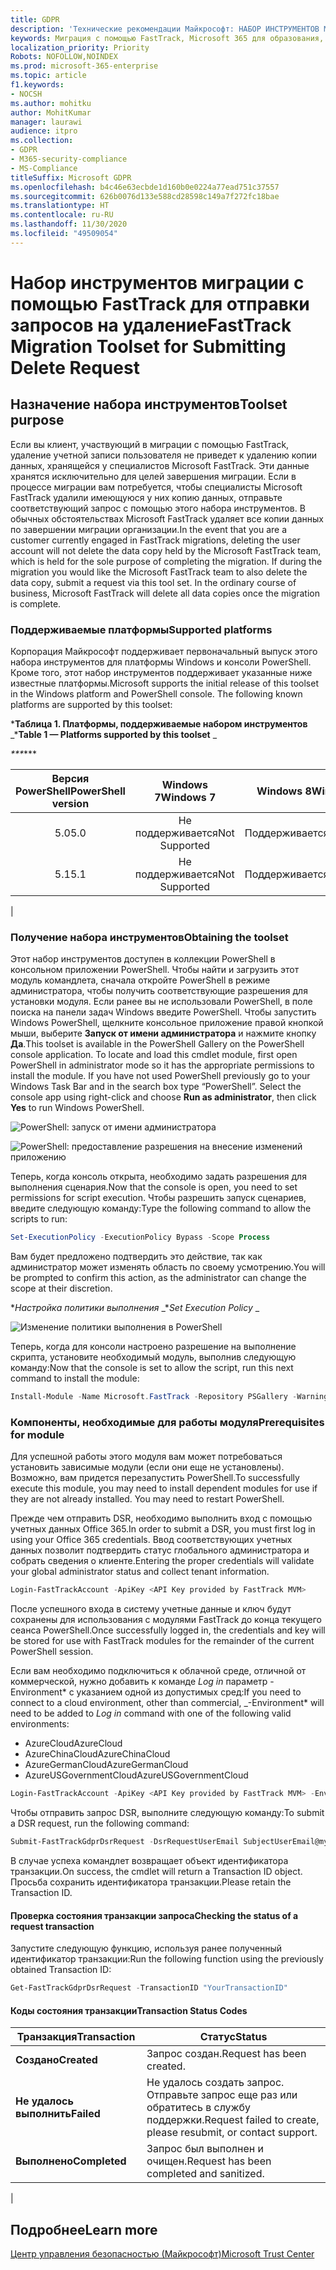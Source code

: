 ```yaml
---
title: GDPR
description: 'Технические рекомендации Майкрософт: НАБОР ИНСТРУМЕНТОВ МИГРАЦИИ С ПОМОЩЬЮ FASTTRACK ДЛЯ ОТПРАВКИ ЗАПРОСОВ НА УДАЛЕНИЕ'
keywords: Миграция с помощью FastTrack, Microsoft 365 для образования, документация по Microsoft 365, GDPR
localization_priority: Priority
Robots: NOFOLLOW,NOINDEX
ms.prod: microsoft-365-enterprise
ms.topic: article
f1.keywords:
- NOCSH
ms.author: mohitku
author: MohitKumar
manager: laurawi
audience: itpro
ms.collection:
- GDPR
- M365-security-compliance
- MS-Compliance
titleSuffix: Microsoft GDPR
ms.openlocfilehash: b4c46e63ecbde1d160b0e0224a77ead751c37557
ms.sourcegitcommit: 626b0076d133e588cd28598c149a7f272fc18bae
ms.translationtype: HT
ms.contentlocale: ru-RU
ms.lasthandoff: 11/30/2020
ms.locfileid: "49509054"
---
```

# <a name="fasttrack-migration-toolset-for-submitting-delete-request"></a><span data-ttu-id="08e51-104">Набор инструментов миграции с помощью FastTrack для отправки запросов на удаление</span><span class="sxs-lookup"><span data-stu-id="08e51-104">FastTrack Migration Toolset for Submitting Delete Request</span></span>

## <a name="toolset-purpose"></a><span data-ttu-id="08e51-105">Назначение набора инструментов</span><span class="sxs-lookup"><span data-stu-id="08e51-105">Toolset purpose</span></span>

<span data-ttu-id="08e51-p101">Если вы клиент, участвующий в миграции с помощью FastTrack, удаление учетной записи пользователя не приведет к удалению копии данных, хранящейся у специалистов Microsoft FastTrack. Эти данные хранятся исключительно для целей завершения миграции. Если в процессе миграции вам потребуется, чтобы специалисты Microsoft FastTrack удалили имеющуюся у них копию данных, отправьте соответствующий запрос с помощью этого набора инструментов. В обычных обстоятельствах Microsoft FastTrack удаляет все копии данных по завершении миграции организации.</span><span class="sxs-lookup"><span data-stu-id="08e51-p101">In the event that you are a customer currently engaged in FastTrack migrations, deleting the user account will not delete the data copy held by the Microsoft FastTrack team, which is held for the sole purpose of completing the migration. If during the migration you would like the Microsoft FastTrack team to also delete the data copy, submit a request via this tool set. In the ordinary course of business, Microsoft FastTrack will delete all data copies once the migration is complete.</span></span>

### <a name="supported-platforms"></a><span data-ttu-id="08e51-109">Поддерживаемые платформы</span><span class="sxs-lookup"><span data-stu-id="08e51-109">Supported platforms</span></span>

<span data-ttu-id="08e51-p102">Корпорация Майкрософт поддерживает первоначальный выпуск этого набора инструментов для платформы Windows и консоли PowerShell. Кроме того, этот набор инструментов поддерживает указанные ниже известные платформы.</span><span class="sxs-lookup"><span data-stu-id="08e51-p102">Microsoft supports the initial release of this  toolset in the Windows platform and PowerShell console. The following known platforms are supported by this toolset:</span></span>

<span data-ttu-id="08e51-112">\***Таблица 1. Платформы, поддерживаемые набором инструментов** _</span><span class="sxs-lookup"><span data-stu-id="08e51-112">\***Table 1 — Platforms supported by this toolset** _</span></span>

<span data-ttu-id="08e51-113">_\*\*\*</span><span class="sxs-lookup"><span data-stu-id="08e51-113">_\*\*\*</span></span>

|<span data-ttu-id="08e51-114">Версия PowerShell</span><span class="sxs-lookup"><span data-stu-id="08e51-114">PowerShell version</span></span>|<span data-ttu-id="08e51-115">Windows 7</span><span class="sxs-lookup"><span data-stu-id="08e51-115">Windows 7</span></span>|<span data-ttu-id="08e51-116">Windows 8</span><span class="sxs-lookup"><span data-stu-id="08e51-116">Windows 8</span></span>|<span data-ttu-id="08e51-117">Windows 10</span><span class="sxs-lookup"><span data-stu-id="08e51-117">Windows 10</span></span>|<span data-ttu-id="08e51-118">Windows Server 2012</span><span class="sxs-lookup"><span data-stu-id="08e51-118">Windows Server 2012</span></span>|<span data-ttu-id="08e51-119">Windows Server 2016</span><span class="sxs-lookup"><span data-stu-id="08e51-119">Windows Server 2016</span></span>|
|:---:|:---:|:---:|:---:|:---:|:---:|
|<span data-ttu-id="08e51-120">5.0</span><span class="sxs-lookup"><span data-stu-id="08e51-120">5.0</span></span>|<span data-ttu-id="08e51-121">Не поддерживается</span><span class="sxs-lookup"><span data-stu-id="08e51-121">Not Supported</span></span>|<span data-ttu-id="08e51-122">Поддерживается</span><span class="sxs-lookup"><span data-stu-id="08e51-122">Supported</span></span>|<span data-ttu-id="08e51-123">Поддерживается</span><span class="sxs-lookup"><span data-stu-id="08e51-123">Supported</span></span>|<span data-ttu-id="08e51-124">Поддерживается</span><span class="sxs-lookup"><span data-stu-id="08e51-124">Supported</span></span>|<span data-ttu-id="08e51-125">Поддерживается</span><span class="sxs-lookup"><span data-stu-id="08e51-125">Supported</span></span>|
|<span data-ttu-id="08e51-126">5.1</span><span class="sxs-lookup"><span data-stu-id="08e51-126">5.1</span></span>|<span data-ttu-id="08e51-127">Не поддерживается</span><span class="sxs-lookup"><span data-stu-id="08e51-127">Not Supported</span></span>|<span data-ttu-id="08e51-128">Поддерживается</span><span class="sxs-lookup"><span data-stu-id="08e51-128">Supported</span></span>|<span data-ttu-id="08e51-129">Поддерживается</span><span class="sxs-lookup"><span data-stu-id="08e51-129">Supported</span></span>|<span data-ttu-id="08e51-130">Поддерживается</span><span class="sxs-lookup"><span data-stu-id="08e51-130">Supported</span></span>|<span data-ttu-id="08e51-131">Поддерживается</span><span class="sxs-lookup"><span data-stu-id="08e51-131">Supported</span></span>|
|

### <a name="obtaining-the-toolset"></a><span data-ttu-id="08e51-132">Получение набора инструментов</span><span class="sxs-lookup"><span data-stu-id="08e51-132">Obtaining the toolset</span></span>

<span data-ttu-id="08e51-p103">Этот набор инструментов доступен в коллекции PowerShell в консольном приложении PowerShell. Чтобы найти и загрузить этот модуль командлета, сначала откройте PowerShell в режиме администратора, чтобы получить соответствующие разрешения для установки модуля. Если ранее вы не использовали PowerShell, в поле поиска на панели задач Windows введите PowerShell. Чтобы запустить Windows PowerShell, щелкните консольное приложение правой кнопкой мыши, выберите **Запуск от имени администратора** и нажмите кнопку **Да**.</span><span class="sxs-lookup"><span data-stu-id="08e51-p103">This toolset is available in the PowerShell Gallery on the PowerShell console application.  To locate and load this cmdlet module, first open PowerShell in administrator mode so it has the appropriate permissions to install the module. If you have not used PowerShell previously go to your Windows Task Bar and in the search box type “PowerShell”. Select the console app using right-click and choose **Run as administrator**, then click **Yes** to run Windows PowerShell.</span></span>

![PowerShell: запуск от имени администратора](../media/fasttrack-powershell_image.png)

![PowerShell: предоставление разрешения на внесение изменений приложению](../media/fasttrack-run-powershell_image.png)

<span data-ttu-id="08e51-139">Теперь, когда консоль открыта, необходимо задать разрешения для выполнения сценария.</span><span class="sxs-lookup"><span data-stu-id="08e51-139">Now that the console is open, you need to set permissions for script execution.</span></span> <span data-ttu-id="08e51-140">Чтобы разрешить запуск сценариев, введите следующую команду:</span><span class="sxs-lookup"><span data-stu-id="08e51-140">Type the following command to allow the scripts to run:</span></span>

```powershell
Set-ExecutionPolicy -ExecutionPolicy Bypass -Scope Process
```

<span data-ttu-id="08e51-141">Вам будет предложено подтвердить это действие, так как администратор может изменять область по своему усмотрению.</span><span class="sxs-lookup"><span data-stu-id="08e51-141">You will be prompted to confirm this action, as the administrator can change the scope at their discretion.</span></span>

<span data-ttu-id="08e51-142">\**_Настройка политики выполнения_* _</span><span class="sxs-lookup"><span data-stu-id="08e51-142">\**_Set Execution Policy_* _</span></span>

![Изменение политики выполнения в PowerShell](../media/powershell-set-execution-policy_image.png)

<span data-ttu-id="08e51-144">Теперь, когда для консоли настроено разрешение на выполнение скрипта, установите необходимый модуль, выполнив следующую команду:</span><span class="sxs-lookup"><span data-stu-id="08e51-144">Now that the console is set to allow the script, run this next command to install the module:</span></span>

```powershell
Install-Module -Name Microsoft.FastTrack -Repository PSGallery -WarningAction SilentlyContinue -Force
```

### <a name="prerequisites-for-module"></a><span data-ttu-id="08e51-145">Компоненты, необходимые для работы модуля</span><span class="sxs-lookup"><span data-stu-id="08e51-145">Prerequisites for module</span></span>

<span data-ttu-id="08e51-p105">Для успешной работы этого модуля вам может потребоваться установить зависимые модули (если они еще не установлены). Возможно, вам придется перезапустить PowerShell.</span><span class="sxs-lookup"><span data-stu-id="08e51-p105">To successfully execute this module, you may need to install dependent modules for use if they are not already installed. You may need to restart PowerShell.</span></span>

<span data-ttu-id="08e51-148">Прежде чем отправить DSR, необходимо выполнить вход с помощью учетных данных Office 365.</span><span class="sxs-lookup"><span data-stu-id="08e51-148">In order to submit a DSR, you must first log in using your Office 365 credentials.</span></span> <span data-ttu-id="08e51-149">Ввод соответствующих учетных данных позволит подтвердить статус глобального администратора и собрать сведения о клиенте.</span><span class="sxs-lookup"><span data-stu-id="08e51-149">Entering the proper credentials will validate your global administrator status and collect tenant information.</span></span>

```powershell
Login-FastTrackAccount -ApiKey <API Key provided by FastTrack MVM>
```

<span data-ttu-id="08e51-150">После успешного входа в систему учетные данные и ключ будут сохранены для использования с модулями FastTrack до конца текущего сеанса PowerShell.</span><span class="sxs-lookup"><span data-stu-id="08e51-150">Once successfully logged in, the credentials and key will be stored for use with FastTrack modules for the remainder of the current PowerShell session.</span></span>

<span data-ttu-id="08e51-151">Если вам необходимо подключиться к облачной среде, отличной от коммерческой, нужно добавить к команде *Log in* параметр -Environment\* с указанием одной из допустимых сред:</span><span class="sxs-lookup"><span data-stu-id="08e51-151">If you need to connect to a cloud environment, other than commercial, _-Environment\* will need to be added to *Log in* command with one of the following valid environments:</span></span>

- <span data-ttu-id="08e51-152">AzureCloud</span><span class="sxs-lookup"><span data-stu-id="08e51-152">AzureCloud</span></span>
- <span data-ttu-id="08e51-153">AzureChinaCloud</span><span class="sxs-lookup"><span data-stu-id="08e51-153">AzureChinaCloud</span></span>
- <span data-ttu-id="08e51-154">AzureGermanCloud</span><span class="sxs-lookup"><span data-stu-id="08e51-154">AzureGermanCloud</span></span>
- <span data-ttu-id="08e51-155">AzureUSGovernmentCloud</span><span class="sxs-lookup"><span data-stu-id="08e51-155">AzureUSGovernmentCloud</span></span>

```powershell
Login-FastTrackAccount -ApiKey <API Key provided by FastTrack MVM> -Environment <cloud environment>
```

<span data-ttu-id="08e51-156">Чтобы отправить запрос DSR, выполните следующую команду:</span><span class="sxs-lookup"><span data-stu-id="08e51-156">To submit a DSR request, run the following command:</span></span>

```powershell
Submit-FastTrackGdprDsrRequest -DsrRequestUserEmail SubjectUserEmail@mycompany.com
```

<span data-ttu-id="08e51-157">В случае успеха командлет возвращает объект идентификатора транзакции.</span><span class="sxs-lookup"><span data-stu-id="08e51-157">On success, the cmdlet will return a Transaction ID object.</span></span> <span data-ttu-id="08e51-158">Просьба сохранить идентификатора транзакции.</span><span class="sxs-lookup"><span data-stu-id="08e51-158">Please retain the Transaction ID.</span></span>

#### <a name="checking-the-status-of-a-request-transaction"></a><span data-ttu-id="08e51-159">Проверка состояния транзакции запроса</span><span class="sxs-lookup"><span data-stu-id="08e51-159">Checking the status of a request transaction</span></span>

<span data-ttu-id="08e51-160">Запустите следующую функцию, используя ранее полученный идентификатор транзакции:</span><span class="sxs-lookup"><span data-stu-id="08e51-160">Run the following function using the previously obtained Transaction ID:</span></span>

```powershell
Get-FastTrackGdprDsrRequest -TransactionID "YourTransactionID"
```

#### <a name="transaction-status-codes"></a><span data-ttu-id="08e51-161">Коды состояния транзакции</span><span class="sxs-lookup"><span data-stu-id="08e51-161">Transaction Status Codes</span></span>

|<span data-ttu-id="08e51-162">Транзакция</span><span class="sxs-lookup"><span data-stu-id="08e51-162">Transaction</span></span>|<span data-ttu-id="08e51-163">Статус</span><span class="sxs-lookup"><span data-stu-id="08e51-163">Status</span></span>|
|---|---|
|<span data-ttu-id="08e51-164">**Создано**</span><span class="sxs-lookup"><span data-stu-id="08e51-164">**Created**</span></span>|<span data-ttu-id="08e51-165">Запрос создан.</span><span class="sxs-lookup"><span data-stu-id="08e51-165">Request has been created.</span></span>|
|<span data-ttu-id="08e51-166">**Не удалось выполнить**</span><span class="sxs-lookup"><span data-stu-id="08e51-166">**Failed**</span></span>|<span data-ttu-id="08e51-167">Не удалось создать запрос. Отправьте запрос еще раз или обратитесь в службу поддержки.</span><span class="sxs-lookup"><span data-stu-id="08e51-167">Request failed to create, please resubmit, or contact support.</span></span>|
|<span data-ttu-id="08e51-168">**Выполнено**</span><span class="sxs-lookup"><span data-stu-id="08e51-168">**Completed**</span></span>|<span data-ttu-id="08e51-169">Запрос был выполнен и очищен.</span><span class="sxs-lookup"><span data-stu-id="08e51-169">Request has been completed and sanitized.</span></span>|
|

<!-- original version: **Created**  Request has been created<br/>**Failed** Request failed to create, please resubmit, or contact support<br/>**Completed** Request has been completed and sanitized -->

## <a name="learn-more"></a><span data-ttu-id="08e51-170">Подробнее</span><span class="sxs-lookup"><span data-stu-id="08e51-170">Learn more</span></span>

[<span data-ttu-id="08e51-171">Центр управления безопасностью (Майкрософт)</span><span class="sxs-lookup"><span data-stu-id="08e51-171">Microsoft Trust Center</span></span>](https://www.microsoft.com/trust-center/privacy/gdpr-overview)
